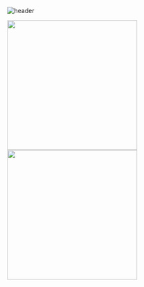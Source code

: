 ![header](https://capsule-render.vercel.app/api?type=waving&color=auto&height=300&section=header&text=👋%HI%20I'M%20K8S%20engineer%20Ju%20JinSeong!!&fontSize=50&animation=fadeIn&fontAlignY=38)



<img src="https://little.kylerconway.com/images/golang-what.gif" width="300"><img src="https://intro.rustbridge.com/img/ferris.gif" align="center" width="300">

